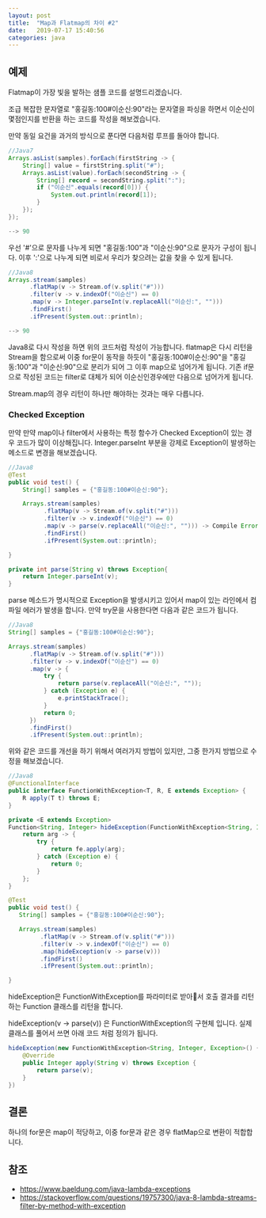 ```yaml
---
layout: post
title:  "Map과 Flatmap의 차이 #2"
date:   2019-07-17 15:40:56
categories: java
---
```

## 예제
Flatmap이 가장 빛을 발하는 샘플 코드를 설명드리겠습니다.

조급 복잡한 문자열로 "홍길동:100#이순신:90"라는 문자열을 파싱을 하면서 이순신이 몇점인지를 반환을 하는 코드를 작성을 해보겠습니다.

만약 동일 요건을 과거의 방식으로 푼다면 다음처럼 루프를 돌아야 합니다.

```java
//Java7
Arrays.asList(samples).forEach(firstString -> {
    String[] value = firstString.split("#");
    Arrays.asList(value).forEach(secondString -> {
        String[] record = secondString.split(":");
        if ("이순신".equals(record[0])) {
            System.out.println(record[1]);
        }
    });
});

--> 90
```
우선 '#'으로 문자를 나누게 되면 "홍길동:100"과 "이순신:90"으로 문자가 구성이 됩니다. 이후 ':'으로 나누게 되면 비로서 우리가 찾으려는 값을 찾을 수 있게 됩니다.

```java
//Java8
Arrays.stream(samples)
      .flatMap(v -> Stream.of(v.split("#")))
      .filter(v -> v.indexOf("이순신") == 0)
      .map(v -> Integer.parseInt(v.replaceAll("이순신:", "")))
      .findFirst()
      .ifPresent(System.out::println);

--> 90
```
Java8로 다시 작성을 하면 위의 코드처럼 작성이 가능합니다. flatmap은 다시 리턴을 Stream을 함으로써 이중 for문이 동작을 하듯이 "홍길동:100#이순신:90"을 "홍길동:100"과 "이순신:90"으로 분리가 되어 그 이후 map으로 넘어가게 됩니다. 기존 if문으로 작성된 코드는 filter로 대체가 되어 이순신인경우에만 다음으로 넘어가게 됩니다.

Stream.map의 경우 리턴이 하나만 해야하는 것과는 매우 다릅니다.

### Checked Exception
만약 만약 map이나 filter에서 사용하는 특정 함수가 Checked Exception이 있는 경우 코드가 많이 이상해집니다. Integer.parseInt 부분을 강제로 Exception이 발생하는 메소드로 변경을 해보겠습니다.



```java
//Java8
@Test
public void test() {
    String[] samples = {"홍길동:100#이순신:90"};

    Arrays.stream(samples)
          .flatMap(v -> Stream.of(v.split("#")))
          .filter(v -> v.indexOf("이순신") == 0)
          .map(v -> parse(v.replaceAll("이순신:", ""))) -> Compile Error
          .findFirst()
          .ifPresent(System.out::println);

}

private int parse(String v) throws Exception{
    return Integer.parseInt(v);
}
```
parse 메소드가 명시적으로 Exception을 발생시키고 있어서 map이 있는 라인에서 컴파일 에러가 발생을 합니다. 만약 try문을 사용한다면 다음과 같은 코드가 됩니다.

```java
//Java8
String[] samples = {"홍길동:100#이순신:90"};

Arrays.stream(samples)
      .flatMap(v -> Stream.of(v.split("#")))
      .filter(v -> v.indexOf("이순신") == 0)
      .map(v -> {
          try {
              return parse(v.replaceAll("이순신:", ""));
          } catch (Exception e) {
              e.printStackTrace();
          }
          return 0;
      })
      .findFirst()
      .ifPresent(System.out::println);
```
위와 같은 코드를 개선을 하기 위해서 여러가지 방법이 있지만, 그중 한가지 방법으로 수정을 해보겠습니다.

```java
//Java8
@FunctionalInterface
public interface FunctionWithException<T, R, E extends Exception> {
    R apply(T t) throws E;
}

private <E extends Exception>
Function<String, Integer> hideException(FunctionWithException<String, Integer, E> fe) {
    return arg -> {
        try {
            return fe.apply(arg);
        } catch (Exception e) {
            return 0;
        }
    };
}

@Test
public void test() {
   String[] samples = {"홍길동:100#이순신:90"};

   Arrays.stream(samples)
         .flatMap(v -> Stream.of(v.split("#")))
         .filter(v -> v.indexOf("이순신") == 0)
         .map(hideException(v -> parse(v)))
         .findFirst()
         .ifPresent(System.out::println);

}

```
hideException은 FunctionWithException를 파라미터로 받아서 호출 결과를 리턴하는 Function 클래스를 리턴을 합니다.

hideException(v -> parse(v)) 은 FunctionWithException의 구현체 입니다.
실제 클래스를 풀어서 쓰면 아래 코드 처럼 정의가 됩니다.

```java
hideException(new FunctionWithException<String, Integer, Exception>() {
    @Override
    public Integer apply(String v) throws Exception {
        return parse(v);
    }
})
```


## 결론
하나의 for문은 map이 적당하고, 이중 for문과 같은 경우 flatMap으로 변환이 적합합니다.

## 참조
* https://www.baeldung.com/java-lambda-exceptions
* https://stackoverflow.com/questions/19757300/java-8-lambda-streams-filter-by-method-with-exception
